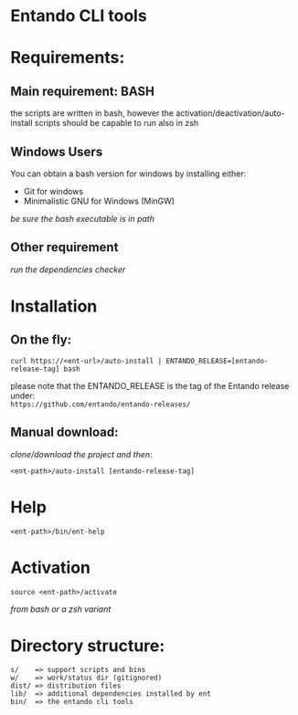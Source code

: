 # Entando CLI tools

# Requirements:

## Main requirement: BASH

the scripts are written in bash, however the activation/deactivation/auto-install scripts should be capable to run also in zsh

## Windows Users

You can obtain a bash version for windows by installing either:

- Git for windows
- Minimalistic GNU for Windows (MinGW)

_be sure the bash executable is in path_


## Other requirement

_run the dependencies checker_

# Installation

## On the fly:

```
curl https://<ent-url>/auto-install | ENTANDO_RELEASE=[entando-release-tag] bash
```

please note that the ENTANDO_RELEASE is the tag of the Entando release under:  
`https://github.com/entando/entando-releases/`

## Manual download:

_clone/download the project and then:_
```
<ent-path>/auto-install [entando-release-tag]
```

# Help

```
<ent-path>/bin/ent-help
```

# Activation

```
source <ent-path>/activate
```
_from bash or a zsh variant_

# Directory structure:

```
s/    => support scripts and bins
w/    => work/status dir (gitignored)
dist/ => distribution files
lib/  => additional dependencies installed by ent
bin/  => the entando cli tools
```

